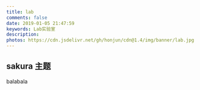 ```yaml
---
title: lab
comments: false
date: 2019-01-05 21:47:59
keywords: Lab实验室
description:
photos: https://cdn.jsdelivr.net/gh/honjun/cdn@1.4/img/banner/lab.jpg
---
```


## sakura 主题

balabala
